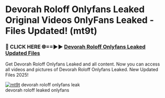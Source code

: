 # Devorah Roloff Onlyfans Leaked Original Videos 0nlyFans Leaked - Files Updated! (mt9t)

<h3>🔴 CLICK HERE 🌐==►► <a href="https://tinyurl.com/2jnfzry5" rel="nofollow">Devorah Roloff Onlyfans Leaked Updated Files</a></h3>

Get Devorah Roloff Onlyfans Leaked and all content. Now you can access all videos and pictures of Devorah Roloff Onlyfans Leaked. New Updated Files 2025!

[![mt9t](https://i.imgur.com/GyGTBgg.gif)](https://tinyurl.com/2jnfzry5)
devorah roloff onlyfans leak<br>
devorah roloff leaked onlyfans